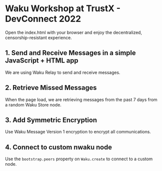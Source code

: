 # Waku Workshop at TrustX - DevConnect 2022

Open the index.html with your browser and enjoy the decentralized, censorship-resistant experience.

## 1. Send and Receive Messages in a simple JavaScript + HTML app

We are using Waku Relay to send and receive messages.

## 2. Retrieve Missed Messages

When the page load, we are retrieving messages from the past 7 days from a random Waku Store node.

## 3. Add Symmetric Encryption

Use Waku Message Version 1 encryption to encrypt all communications.

## 4. Connect to custom nwaku node

Use the `bootstrap.peers` property on `Waku.create` to connect to a custom node.
